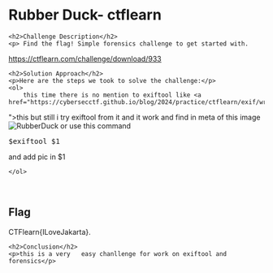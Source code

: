 
<!DOCTYPE html>
<html>

<body>
    <h1>Rubber Duck- ctflearn</h1>

    <h2>Challenge Description</h2>
    <p> Find the flag! Simple forensics challenge to get started with.
https://ctflearn.com/challenge/download/933

 
</p>
 
    <h2>Solution Approach</h2>
    <p>Here are the steps we took to solve the challenge:</p>
    <ol>
        this time there is no mention to exiftool like <a href="https://cybersecctf.github.io/blog/2024/practice/ctflearn/exif/writeup1.md 
">this</a> but still i try exiftool from it and it work and find in meta
of this image
 <img src=" https://cybersecctf.github.io/blog/2024/practice/ctflearn/RubberDuck/RubberDuck.jpg" alt="RubberDuck" class="inline"/>
or use  this command 
<pre>$exiftool $1</pre>and add pic in $1
       
    
    </ol>
<br>
    <h2>Flag</h2>
    <p class="flag">CTFlearn{ILoveJakarta}.
</p>

    <h2>Conclusion</h2>
    <p>this is a very   easy chanllenge for work on exiftool and forensics</p>
</body>
</html>



